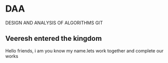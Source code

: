 # DAA
DESIGN AND ANALYSIS OF ALGORITHMS GIT 

## Veeresh entered the kingdom
Hello friends, i am you know my name.lets work together and complete our works
